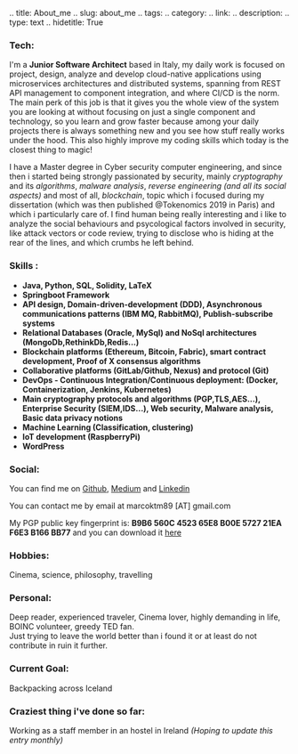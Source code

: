 
.. title: About_me
.. slug: about_me
.. tags:
.. category:
.. link:
.. description:
.. type: text
.. hidetitle: True


### __Tech__:
I'm a __Junior Software Architect__ based in Italy, my daily work is focused on project, design, analyze and develop cloud-native applications using  microservices architectures and distributed systems, spanning from REST API management to component integration, and where CI/CD is the norm. The main perk of this job is that it gives you the whole view of the system you are looking at without focusing on just a single component and technology, so you learn and grow faster because among your daily projects there is always something new and you see how stuff really works under the hood. This also highly improve my coding skills which today is the closest thing to magic!
</br>

I have a Master degree in Cyber security computer engineering, and since then i started being strongly passionated by security, mainly _cryptography_ and its _algorithms_, _malware analysis_, _reverse engineering (and all its social aspects)_  and most of all, _blockchain_, topic which i focused during my dissertation (which was then published @Tokenomics 2019 in Paris) and which i  particularly care of. I find human being really interesting and i like to analyze the social behaviours and psycological factors involved in security, like attack vectors or code review, trying to disclose who is hiding at the rear of the lines, and which crumbs he left behind.

### __Skills__ :</br>

<!-- dividerlo in my stack for work e my personal projects, working in progress stack ? -->
* __Java, Python, SQL, Solidity,  LaTeX__
* __Springboot Framework__
* __API design, Domain-driven-development (DDD), Asynchronous communications patterns (IBM MQ, RabbitMQ), Publish-subscribe systems__
* __Relational Databases (Oracle, MySql) and NoSql architectures (MongoDb,RethinkDb,Redis...)__
* __Blockchain platforms (Ethereum, Bitcoin, Fabric), smart contract development, Proof of X consensus algorithms__
* __Collaborative platforms (GitLab/Github, Nexus) and protocol (Git)__
* __DevOps - Continuous Integration/Continuous deployment: (Docker, Containerization, Jenkins, Kubernetes)__
* __Main cryptography protocols and algorithms (PGP,TLS,AES...), Enterprise Security (SIEM,IDS...), Web security, Malware analysis, Basic data privacy notions__
* __Machine Learning (Classification, clustering)__
* __IoT development (RaspberryPi)__
* __WordPress__



<!--

## __Projects__:
## RethinkDb: Loaded the Yelp! open dataset on several distributed machines leveraging horizontal sharding and practicing on ACK severity, replication and backup settings trying to stress the architecture. Dataset has been queried with complex queries.
## Ethereum: Designed and implemented an Ethereum architecture for tracking digital evidences at a national level
-->
### __Social__:

You can find me on [Github](https://github.com/casinesque), [Medium](https://medium.com/@casinesque) and [Linkedin](https://linkedin.com/in/marcocasini21)

You can contact me by email at marcoktm89 [AT] gmail.com

My PGP public key fingerprint is: __B9B6 560C 4523 65E8 B00E 5727 21EA F6E3 B166 BB77__ and you can download it <a href="https://www.casinesque.me/files/(0x21EAF6E3B166BB77)pub.asc" title="Here">here</a>

### __Hobbies__:
Cinema, science, philosophy, travelling


### __Personal__:
Deep reader, experienced traveler, Cinema lover, highly demanding in life, BOINC volunteer, greedy TED fan.<br> Just trying to leave the world better than i found it or at least do not contribute in ruin it further.

### __Current Goal__:
Backpacking across Iceland

### __Craziest thing i've done so far__:
Working as a staff member in an hostel in Ireland _(Hoping to update this entry monthly)_
